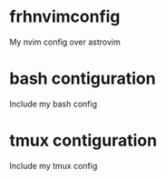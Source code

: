 # frhnvimconfig
My nvim config over astrovim

# bash contiguration
Include my bash config

# tmux contiguration
Include my tmux config
